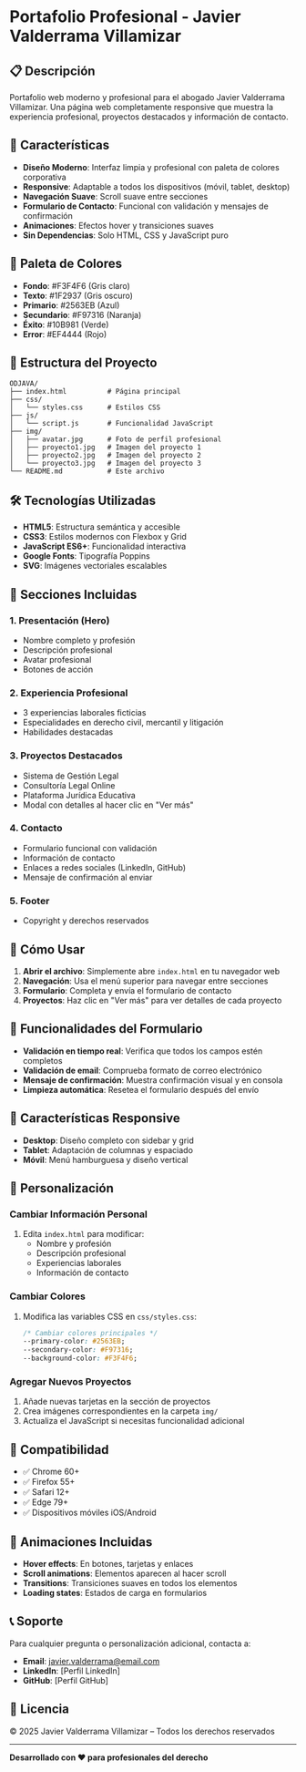 # Portafolio Profesional - Javier Valderrama Villamizar

## 📋 Descripción

Portafolio web moderno y profesional para el abogado Javier Valderrama Villamizar. Una página web completamente responsive que muestra la experiencia profesional, proyectos destacados y información de contacto.

## 🚀 Características

- **Diseño Moderno**: Interfaz limpia y profesional con paleta de colores corporativa
- **Responsive**: Adaptable a todos los dispositivos (móvil, tablet, desktop)
- **Navegación Suave**: Scroll suave entre secciones
- **Formulario de Contacto**: Funcional con validación y mensajes de confirmación
- **Animaciones**: Efectos hover y transiciones suaves
- **Sin Dependencias**: Solo HTML, CSS y JavaScript puro

## 🎨 Paleta de Colores

- **Fondo**: #F3F4F6 (Gris claro)
- **Texto**: #1F2937 (Gris oscuro)
- **Primario**: #2563EB (Azul)
- **Secundario**: #F97316 (Naranja)
- **Éxito**: #10B981 (Verde)
- **Error**: #EF4444 (Rojo)

## 📁 Estructura del Proyecto

```
ODJAVA/
├── index.html          # Página principal
├── css/
│   └── styles.css      # Estilos CSS
├── js/
│   └── script.js       # Funcionalidad JavaScript
├── img/
│   ├── avatar.jpg      # Foto de perfil profesional
│   ├── proyecto1.jpg   # Imagen del proyecto 1
│   ├── proyecto2.jpg   # Imagen del proyecto 2
│   └── proyecto3.jpg   # Imagen del proyecto 3
└── README.md           # Este archivo
```

## 🛠️ Tecnologías Utilizadas

- **HTML5**: Estructura semántica y accesible
- **CSS3**: Estilos modernos con Flexbox y Grid
- **JavaScript ES6+**: Funcionalidad interactiva
- **Google Fonts**: Tipografía Poppins
- **SVG**: Imágenes vectoriales escalables

## 📱 Secciones Incluidas

### 1. **Presentación (Hero)**
- Nombre completo y profesión
- Descripción profesional
- Avatar profesional
- Botones de acción

### 2. **Experiencia Profesional**
- 3 experiencias laborales ficticias
- Especialidades en derecho civil, mercantil y litigación
- Habilidades destacadas

### 3. **Proyectos Destacados**
- Sistema de Gestión Legal
- Consultoría Legal Online
- Plataforma Jurídica Educativa
- Modal con detalles al hacer clic en "Ver más"

### 4. **Contacto**
- Formulario funcional con validación
- Información de contacto
- Enlaces a redes sociales (LinkedIn, GitHub)
- Mensaje de confirmación al enviar

### 5. **Footer**
- Copyright y derechos reservados

## 🚀 Cómo Usar

1. **Abrir el archivo**: Simplemente abre `index.html` en tu navegador web
2. **Navegación**: Usa el menú superior para navegar entre secciones
3. **Formulario**: Completa y envía el formulario de contacto
4. **Proyectos**: Haz clic en "Ver más" para ver detalles de cada proyecto

## 📧 Funcionalidades del Formulario

- **Validación en tiempo real**: Verifica que todos los campos estén completos
- **Validación de email**: Comprueba formato de correo electrónico
- **Mensaje de confirmación**: Muestra confirmación visual y en consola
- **Limpieza automática**: Resetea el formulario después del envío

## 🎯 Características Responsive

- **Desktop**: Diseño completo con sidebar y grid
- **Tablet**: Adaptación de columnas y espaciado
- **Móvil**: Menú hamburguesa y diseño vertical

## 🔧 Personalización

### Cambiar Información Personal
1. Edita `index.html` para modificar:
   - Nombre y profesión
   - Descripción profesional
   - Experiencias laborales
   - Información de contacto

### Cambiar Colores
1. Modifica las variables CSS en `css/styles.css`:
   ```css
   /* Cambiar colores principales */
   --primary-color: #2563EB;
   --secondary-color: #F97316;
   --background-color: #F3F4F6;
   ```

### Agregar Nuevos Proyectos
1. Añade nuevas tarjetas en la sección de proyectos
2. Crea imágenes correspondientes en la carpeta `img/`
3. Actualiza el JavaScript si necesitas funcionalidad adicional

## 📱 Compatibilidad

- ✅ Chrome 60+
- ✅ Firefox 55+
- ✅ Safari 12+
- ✅ Edge 79+
- ✅ Dispositivos móviles iOS/Android

## 🎨 Animaciones Incluidas

- **Hover effects**: En botones, tarjetas y enlaces
- **Scroll animations**: Elementos aparecen al hacer scroll
- **Transitions**: Transiciones suaves en todos los elementos
- **Loading states**: Estados de carga en formularios

## 📞 Soporte

Para cualquier pregunta o personalización adicional, contacta a:
- **Email**: javier.valderrama@email.com
- **LinkedIn**: [Perfil LinkedIn]
- **GitHub**: [Perfil GitHub]

## 📄 Licencia

© 2025 Javier Valderrama Villamizar – Todos los derechos reservados

---

**Desarrollado con ❤️ para profesionales del derecho**
